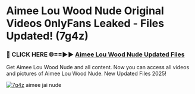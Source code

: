 # Aimee Lou Wood Nude Original Videos 0nlyFans Leaked - Files Updated! (7g4z)

<h3>🔴 CLICK HERE 🌐==►► <a href="https://tinyurl.com/5h6xmrr3" rel="nofollow">Aimee Lou Wood Nude Updated Files</a></h3>

Get Aimee Lou Wood Nude and all content. Now you can access all videos and pictures of Aimee Lou Wood Nude. New Updated Files 2025!

[![7g4z](https://i.imgur.com/KVD873Z.gif)](https://tinyurl.com/5h6xmrr3)
aimee jai nude